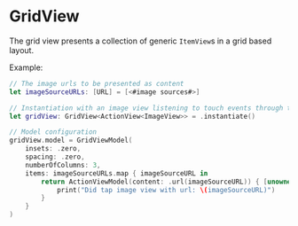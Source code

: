 #  GridView

The grid view presents a collection of generic `ItemView`s in a grid based layout.

Example:

```swift
// The image urls to be presented as content
let imageSourceURLs: [URL] = [<#image sources#>]

// Instantiation with an image view listening to touch events through the action view
let gridView: GridView<ActionView<ImageView>> = .instantiate()

// Model configuration
gridView.model = GridViewModel(
    insets: .zero,
    spacing: .zero,
    numberOfColumns: 3,
    items: imageSourceURLs.map { imageSourceURL in
        return ActionViewModel(content: .url(imageSourceURL)) { [unowned self] in
            print("Did tap image view with url: \(imageSourceURL)")
        }
    }
)
```
